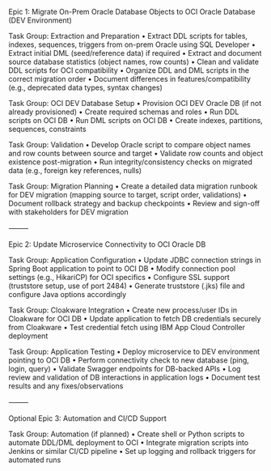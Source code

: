 Epic 1: Migrate On-Prem Oracle Database Objects to OCI Oracle Database (DEV Environment)

Task Group: Extraction and Preparation
	•	Extract DDL scripts for tables, indexes, sequences, triggers from on-prem Oracle using SQL Developer
	•	Extract initial DML (seed/reference data) if required
	•	Extract and document source database statistics (object names, row counts)
	•	Clean and validate DDL scripts for OCI compatibility
	•	Organize DDL and DML scripts in the correct migration order
	•	Document differences in features/compatibility (e.g., deprecated data types, syntax changes)

Task Group: OCI DEV Database Setup
	•	Provision OCI DEV Oracle DB (if not already provisioned)
	•	Create required schemas and roles
	•	Run DDL scripts on OCI DB
	•	Run DML scripts on OCI DB
	•	Create indexes, partitions, sequences, constraints

Task Group: Validation
	•	Develop Oracle script to compare object names and row counts between source and target
	•	Validate row counts and object existence post-migration
	•	Run integrity/consistency checks on migrated data (e.g., foreign key references, nulls)

Task Group: Migration Planning
	•	Create a detailed data migration runbook for DEV migration (mapping source to target, script order, validations)
	•	Document rollback strategy and backup checkpoints
	•	Review and sign-off with stakeholders for DEV migration

⸻

Epic 2: Update Microservice Connectivity to OCI Oracle DB

Task Group: Application Configuration
	•	Update JDBC connection strings in Spring Boot application to point to OCI DB
	•	Modify connection pool settings (e.g., HikariCP) for OCI specifics
	•	Configure SSL support (truststore setup, use of port 2484)
	•	Generate truststore (.jks) file and configure Java options accordingly

Task Group: Cloakware Integration
	•	Create new process/user IDs in Cloakware for OCI DB
	•	Update application to fetch DB credentials securely from Cloakware
	•	Test credential fetch using IBM App Cloud Controller deployment

Task Group: Application Testing
	•	Deploy microservice to DEV environment pointing to OCI DB
	•	Perform connectivity check to new database (ping, login, query)
	•	Validate Swagger endpoints for DB-backed APIs
	•	Log review and validation of DB interactions in application logs
	•	Document test results and any fixes/observations

⸻

Optional Epic 3: Automation and CI/CD Support

Task Group: Automation (if planned)
	•	Create shell or Python scripts to automate DDL/DML deployment to OCI
	•	Integrate migration scripts into Jenkins or similar CI/CD pipeline
	•	Set up logging and rollback triggers for automated runs
